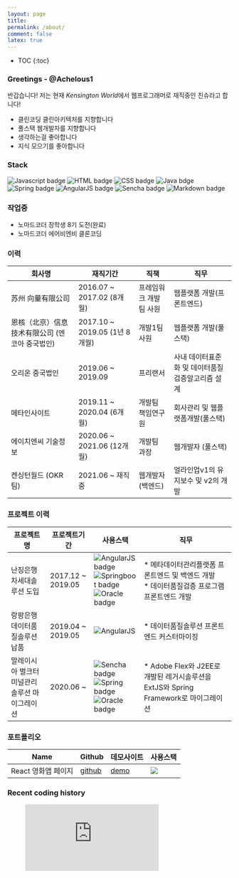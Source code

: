 ```yaml
---
layout: page
title:
permalink: /about/
comment: false
latex: true
---
```

* TOC
{:toc}

[//]: <> (<img align="left" src="https://user-images.githubusercontent.com/24582045/108148108-7c614980-7113-11eb-880a-949a26d908ac.jpg" style="width:15vw; height:15vw;"/>)
### **Greetings** - @Achelous1
반갑습니다! 저는 현재 *Kensington World*에서 웹프로그래머로 재직중인 친슈라고 합니다!

* 클린코딩 클린아키텍처를 지향합니다
* 풀스택 웹개발자를 지향합니다
* 생각하는걸 좋아합니다
* 지식 모으기를 좋아합니다

### Stack
![Javascript badge](https://img.shields.io/badge/JavaScript-F7DF1E?style=for-the-badge&logo=javascript&logoColor=black)
![HTML badge](https://img.shields.io/badge/HTML-239120?style=for-the-badge&logo=html5&logoColor=white)
![CSS badge](https://img.shields.io/badge/CSS-239120?&style=for-the-badge&logo=css3&logoColor=white)
![Java bdge](https://img.shields.io/badge/Java-ED8B00?style=for-the-badge&logo=java&logoColor=white)
![Spring badge](https://img.shields.io/badge/Spring-6DB33F?style=for-the-badge&logo=spring&logoColor=white)
![AngularJS badge](https://img.shields.io/badge/AngularJS-E23237?style=for-the-badge&logo=angularjs&logoColor=white)
![Sencha badge](https://img.shields.io/badge/extjs-86BC40?style=for-the-badge&logo=Sencha&logoColor=white)
![Markdown badge](https://img.shields.io/badge/Markdown-000000?style=for-the-badge&logo=markdown&logoColor=white)

### 작업중
* 노마드코더 장학생 8기 도전(완료)
* 노마드코더 에어비엔비 클론코딩 

### 이력

| 회사명                                         | 재직기간                      | 직책                   | 직무                                              |
|------------------------------------------------|-------------------------------|------------------------|---------------------------------------------------|
| 苏州 向量有限公司                              | 2016.07 ~ 2017.02 (8개월)     | 프레임워크 개발팀 사원 | 웹플랫폼 개발(프론트엔드)                         |
| 恩核（北京）信息技术有限公司 (엔코아 중국법인) | 2017.10 ~ 2019.05 (1년 8개월) | 개발1팀 사원           | 웹플랫폼 개발(풀스택)                             |
| 오리온 중국법인                                | 2019.06 ~ 2019.09             | 프리랜서               | 사내 데이터표준화 및 데이터품질 검증알고리즘 설계 |
| 메타인사이트                                   | 2019.11 ~ 2020.04 (6개월)     | 개발팀 책임연구원      | 회사관리 및 웹플랫폼개발(풀스택)                  |
| 에이치엔씨 기술정보                            | 2020.06 ~ 2021.06 (12개월)    | 개발팀 과장            | 웹개발자 (풀스택)                                 |
| 켄싱턴월드 (OKR팀)                             | 2021.06 ~ 재직중              | 웹개발자(백엔드)       | 얼라인업v1의 유지보수 및 v2의 개발                |

### 프로젝트 이력


| 프로젝트명                                   | 프로젝트기간      | 사용스택                                                                                                                                                                                                                                                                                                                                                       | 직무                                                                                             |
|----------------------------------------------|-------------------|----------------------------------------------------------------------------------------------------------------------------------------------------------------------------------------------------------------------------------------------------------------------------------------------------------------------------------------------------------------|--------------------------------------------------------------------------------------------------|
| 난징은행 차세대솔루션 도입                   | 2017.12 ~ 2019.05 | ![AngularJS badge](https://img.shields.io/badge/AngularJS-E23237?style=for-the-badge&logo=angularjs&logoColor=white) <br/>![Springboot badge](https://img.shields.io/badge/Sprinboot-6DB33F?style=for-the-badge&logo=spring&logoColor=white) <br/> ![Oracle badge](https://img.shields.io/badge/Oracle-F80000?style=for-the-badge&logo=Oracle&logoColor=white) | * 메타데이터관리플랫폼 프론트엔드 및 백엔드 개발 <br/> * 데이터품질검증 프로그램 프론트엔드 개발 |
| 랑팡은행 데이터품질솔루션 납품               | 2019.04 ~ 2019.05 | ![AngularJS](https://img.shields.io/badge/AngularJS-E23237?style=for-the-badge&logo=angularjs&logoColor=white)                                                                                                                                                                                                                                                 | * 데이터품질솔루션 프론트엔드 커스터마이징                                                       |
| 말레이시아 벌크터미널관리솔루션 마이그레이션 | 2020.06 ~         | ![Sencha badge](https://img.shields.io/badge/extjs-86BC40?style=for-the-badge&logo=Sencha&logoColor=white) <br/> ![Spring badge](https://img.shields.io/badge/Spring-6DB33F?style=for-the-badge&logo=spring&logoColor=white) <br/> ![Oracle badge](https://img.shields.io/badge/Oracle-F80000?style=for-the-badge&logo=Oracle&logoColor=white)                 | * Adobe Flex와 J2EE로 개발된 레거시솔루션을 ExtJS와 Spring Framework로 마이그레이션              |

### 포트폴리오

| Name                | Github                                                         | 데모사이트                                                  | 사용스택                                                                                       |
|---------------------|----------------------------------------------------------------|-------------------------------------------------------------|------------------------------------------------------------------------------------------------|
| React 영화앱 페이지 | [github](https://github.com/Achelous1/react-movie-web-service) | [demo](https://achelous1.github.io/react-movie-web-service) | ![](https://img.shields.io/badge/React-20232A?style=for-the-badge&logo=react&logoColor=61DAFB) |

### Recent coding history
<figure><embed src="https://wakatime.com/share/@Chinshuu/61cc9217-7f62-4a8b-be4a-316366360ec3.svg"></embed></figure>
